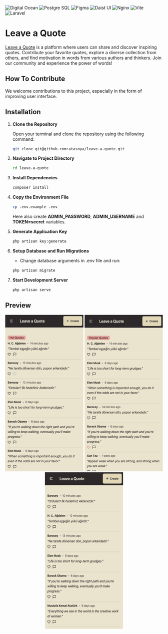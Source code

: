 ![Digital Ocean](https://img.shields.io/badge/Digital_Ocean-0080FF?style=for-the-badge&logo=DigitalOcean&logoColor=white)
![Postgre SQL](https://img.shields.io/badge/PostgreSQL-316192?style=for-the-badge&logo=postgresql&logoColor=white)
![Figma](https://img.shields.io/badge/figma-%23F24E1E.svg?style=for-the-badge&logo=figma&logoColor=white)
![Daist UI](https://img.shields.io/badge/daisyUI-1ad1a5?style=for-the-badge&logo=daisyui&logoColor=white)
![Nginx](https://img.shields.io/badge/Nginx-009639?style=for-the-badge&logo=nginx&logoColor=white)
![Vite](https://img.shields.io/badge/Vite-B73BFE?style=for-the-badge&logo=vite&logoColor=FFD62E)
![Laravel](https://img.shields.io/badge/Laravel-FF2D20?style=for-the-badge&logo=laravel&logoColor=white)

# Leave a Quote

[Leave a Quote](https://leaveaquote.atasoy.dev/) is a platform where users can share and discover inspiring quotes. Contribute your favorite quotes, explore a diverse collection from others, and find motivation in words from various authors and thinkers. Join our community and experience the power of words!


## How To Contribute
We welcome contributions to this project, especially in the form of improving user interface.

## Installation

1. **Clone the Repository**

   Open your terminal and clone the repository using the following command:

   ```bash
   git clone git@github.com:atasoya/leave-a-quote.git
   ```
2. **Navigate to Project Directory**
   ```bash
   cd leave-a-quote
   ```
3. **Install Dependencies**
   ```bash
   composer install
   ```
4. **Copy the Environment File**
   ```bash
   cp .env.example .env
   ```
   Here also create **ADMIN_PASSWORD**,
**ADMIN_USERNAME** and 
**TOKEN=secret** variables.
5. **Generate Application Key**
   ```bash
   php artisan key:generate
   ```
6. **Setup Database and Run Migrations**
    - Change database arguments in .env file and run:
   ```bash
   php artisan migrate
   ```
7. **Start Development Server**
   ```bash
   php artisan serve
   ```

## Preview

<p align="center">
    <img src="https://github.com/atasoya/leave-a-quote/blob/main/public/ss1.png" alt="Screen Shot 3" width="250" height="500" />
    <img src="https://github.com/atasoya/leave-a-quote/blob/main/public/ss2.png" alt="Screen Shot 1" width="250" height="500" />
    <img src="https://github.com/atasoya/leave-a-quote/blob/main/public/ss3.png" alt="Screen Shot 2" width="250" height="500" />
</p>

    
